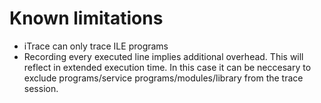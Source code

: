 # Known limitations #
  * iTrace can only trace ILE programs
  * Recording every executed line implies additional overhead. This will reflect in extended execution time. In this case it can be neccesary to exclude programs/service programs/modules/library from the trace session.